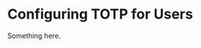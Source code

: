 [title]: # (Configuring TOTP for Users)
[tags]: # (XXX)
[priority]: # (2249)
# Configuring TOTP for Users
Something here.
